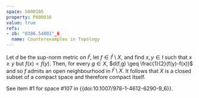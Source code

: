 ```yaml
---
space: S000105
property: P000016
value: true
refs:
- zb: "0386.54001"_6
  name: Counterexamples in Topology
---
```


Let $d$ be the sup-norm metric on $I^I$, let $f\in I^I\setminus X$, and find $x,y\in I$ such that $x\geq y$ but $f(x)< f(y)$. Then, for every $g\in X$, $d(f,g) \geq \frac{1}{2}(f(y)-f(x))$ and so $f$ admits an open neighbourhood in $I^I\setminus X$. It follows that $X$ is a closed subset of a compact space and therefore compact itself.

See item #1 for space #107 in {{doi:10.1007/978-1-4612-6290-9_6}}.
